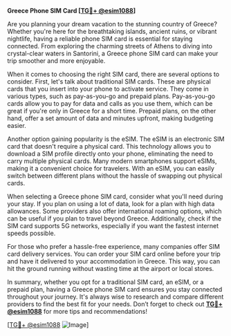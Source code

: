 **Greece Phone SIM Card [[TG💪+ @esim1088](https://t.me/s/esim1088)]**

Are you planning your dream vacation to the stunning country of Greece? Whether you're here for the breathtaking islands, ancient ruins, or vibrant nightlife, having a reliable phone SIM card is essential for staying connected. From exploring the charming streets of Athens to diving into crystal-clear waters in Santorini, a Greece phone SIM card can make your trip smoother and more enjoyable.

When it comes to choosing the right SIM card, there are several options to consider. First, let's talk about traditional SIM cards. These are physical cards that you insert into your phone to activate service. They come in various types, such as pay-as-you-go and prepaid plans. Pay-as-you-go cards allow you to pay for data and calls as you use them, which can be great if you're only in Greece for a short time. Prepaid plans, on the other hand, offer a set amount of data and minutes upfront, making budgeting easier.

Another option gaining popularity is the eSIM. The eSIM is an electronic SIM card that doesn't require a physical card. This technology allows you to download a SIM profile directly onto your phone, eliminating the need to carry multiple physical cards. Many modern smartphones support eSIMs, making it a convenient choice for travelers. With an eSIM, you can easily switch between different plans without the hassle of swapping out physical cards.

When selecting a Greece phone SIM card, consider what you'll need during your stay. If you plan on using a lot of data, look for a plan with high data allowances. Some providers also offer international roaming options, which can be useful if you plan to travel beyond Greece. Additionally, check if the SIM card supports 5G networks, especially if you want the fastest internet speeds possible.

For those who prefer a hassle-free experience, many companies offer SIM card delivery services. You can order your SIM card online before your trip and have it delivered to your accommodation in Greece. This way, you can hit the ground running without wasting time at the airport or local stores.

In summary, whether you opt for a traditional SIM card, an eSIM, or a prepaid plan, having a Greece phone SIM card ensures you stay connected throughout your journey. It's always wise to research and compare different providers to find the best fit for your needs. Don’t forget to check out **[TG💪+ @esim1088](https://t.me/s/esim1088)** for more tips and recommendations!

[[TG💪+ @esim1088](https://t.me/s/esim1088) ![Image](https://i.postimg.cc/Y0z9fWf4/image.png)]